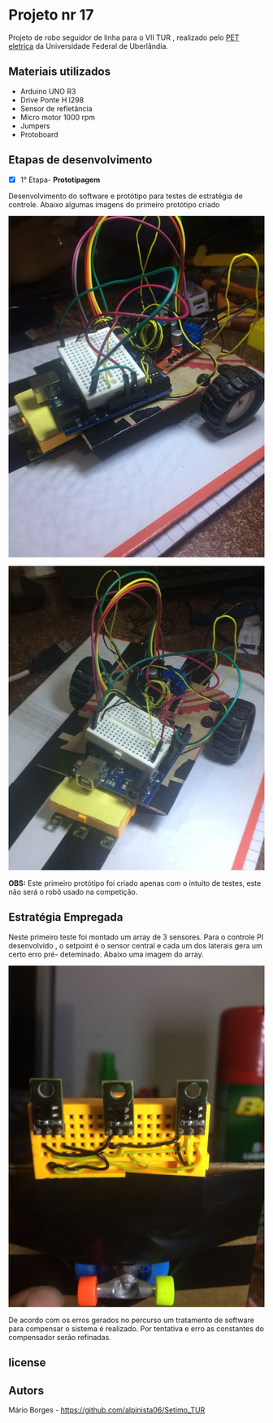 # Projeto nr 17

Projeto de robo seguidor de linha para o VII TUR , realizado pelo [PET eletrica]() da Universidade Federal de Uberlândia.

## Materiais utilizados

- Arduino UNO R3
- Drive Ponte H l298
- Sensor de refletância
- Micro motor 1000 rpm
- Jumpers
- Protoboard

## Etapas de desenvolvimento

- [x] 1° Etapa- **Prototipagem**

Desenvolvimento do software e protótipo para testes de estratégia de controle.
Abaixo algumas imagens do primeiro protótipo criado

![](img/nr17_001.jpg)

![](img/nr17_002.jpg)

**OBS:** Este primeiro protótipo foi criado apenas com o intuito de testes, este não será o robô usado na competição.

## Estratégia Empregada

Neste primeiro teste foi montado um array de 3 sensores. Para o controle PI desenvolvido , o setpoint é o sensor central e cada um dos laterais gera um certo erro pré- deteminado. Abaixo uma imagem do array.

![](img/nr17_array_001.jpg)

De acordo com os erros gerados no percurso um tratamento de software para compensar o sistema é realizado. Por tentativa e erro as constantes do compensador serão refinadas.

## license

## Autors

Mário Borges - https://github.com/alpinista06/Setimo_TUR
